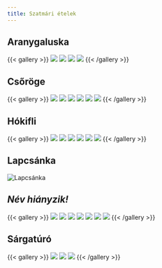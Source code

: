 ```yaml
---
title: Szatmári ételek
---
```


## Aranygaluska
{{< gallery >}}
  <img src="aranygaluska/aranygaluska_1.jpg" class="grid-w50 md:grid-w33 xl:grid-w25" />
  <img src="aranygaluska/aranygaluska_2.jpg" class="grid-w50 md:grid-w33 xl:grid-w25" />
  <img src="aranygaluska/aranygaluska_3.jpg" class="grid-w50 md:grid-w33 xl:grid-w25" />
  <img src="aranygaluska/aranygaluska_4.jpg" class="grid-w50 md:grid-w33 xl:grid-w25" />
{{< /gallery >}}

## Csőröge
{{< gallery >}}
  <img src="csoroge/csoroge_1.jpg" class="grid-w50 md:grid-w33 xl:grid-w25" />
  <img src="csoroge/csoroge_2.jpg" class="grid-w50 md:grid-w33 xl:grid-w25" />
  <img src="csoroge/csoroge_3.jpg" class="grid-w50 md:grid-w33 xl:grid-w25" />
  <img src="csoroge/csoroge_4.jpg" class="grid-w50 md:grid-w33 xl:grid-w25" />
  <img src="csoroge/csoroge_5.jpg" class="grid-w50 md:grid-w33 xl:grid-w25" />
  <img src="csoroge/csoroge_6.jpg" class="grid-w50 md:grid-w33 xl:grid-w25" />
{{< /gallery >}}

## Hókifli
{{< gallery >}}
  <img src="hokifli/hokifli_2.jpg" class="grid-w50 md:grid-w33 xl:grid-w25" />
  <img src="hokifli/hokifli_1.jpg" class="grid-w50 md:grid-w33 xl:grid-w25" />
  <img src="hokifli/hokifli_4.jpg" class="grid-w50 md:grid-w33 xl:grid-w25" />
  <img src="hokifli/hokifli_3.jpg" class="grid-w50 md:grid-w33 xl:grid-w25" />
  <img src="hokifli/hokifli_6.jpg" class="grid-w50 md:grid-w33 xl:grid-w25" />
  <img src="hokifli/hokifli_7.jpg" class="grid-w50 md:grid-w33 xl:grid-w25" />
{{< /gallery >}}

## Lapcsánka
![Lapcsánka](/szatmari/etelek/lapcsanka/lapcsanka.jpg)

## *Név hiányzik!*
{{< gallery >}}
  <img src="nevhianyzik/nevhianyzik_2.jpg" class="grid-w50 md:grid-w33 xl:grid-w25" />
  <img src="nevhianyzik/nevhianyzik_1.jpg" class="grid-w50 md:grid-w33 xl:grid-w25" />
  <img src="nevhianyzik/nevhianyzik_3.jpg" class="grid-w50 md:grid-w33 xl:grid-w25" />
  <img src="nevhianyzik/nevhianyzik_4.jpg" class="grid-w50 md:grid-w33 xl:grid-w25" />
  <img src="nevhianyzik/nevhianyzik_5.jpg" class="grid-w50 md:grid-w33 xl:grid-w25" />
  <img src="nevhianyzik/nevhianyzik_6.jpg" class="grid-w50 md:grid-w33 xl:grid-w25" />
  <img src="nevhianyzik/nevhianyzik_7.jpg" class="grid-w50 md:grid-w33 xl:grid-w25" />
{{< /gallery >}}

## Sárgatúró
{{< gallery >}}
  <img src="sargaturo/sargaturo_1.jpg" class="grid-w50 md:grid-w33 xl:grid-w25" />
  <img src="sargaturo/sargaturo_2.jpg" class="grid-w50 md:grid-w33 xl:grid-w25" />
  <img src="sargaturo/sargaturo_3.jpg" class="grid-w50 md:grid-w33 xl:grid-w25" />
{{< /gallery >}}

